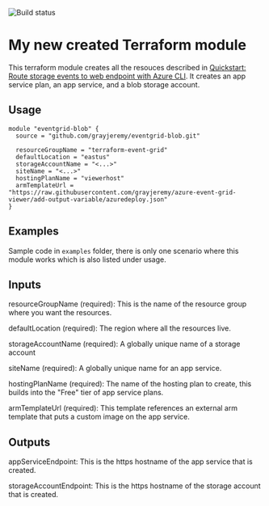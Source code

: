 
![Build status](https://dev.azure.com/grayjeremy/eventgrid-blob/_apis/build/status/grayjeremy.eventgrid-blob)

# My new created Terraform module

This terraform module creates all the resouces described in [Quickstart: Route storage events to web endpoint with Azure CLI](https://docs.microsoft.com/en-us/azure/storage/blobs/storage-blob-event-quickstart?toc=%2fazure%2fevent-grid%2ftoc.json).  It creates an app service plan, an app service, and a blob storage account.

## Usage

```
module "eventgrid-blob" {
  source = "github.com/grayjeremy/eventgrid-blob.git"

  resourceGroupName = "terraform-event-grid"
  defaultLocation = "eastus"
  storageAccountName = "<...>"
  siteName = "<...>"
  hostingPlanName = "viewerhost"
  armTemplateUrl = "https://raw.githubusercontent.com/grayjeremy/azure-event-grid-viewer/add-output-variable/azuredeploy.json"
}
```

## Examples

Sample code in `examples` folder, there is only one scenario where this module works which is also listed under usage. 

## Inputs

resourceGroupName (required): This is the name of the resource group where you want the resources. 

defaultLocation (required): The region where all the resources live. 

storageAccountName (required): A globally unique name of a storage account

siteName (required): A globally unique name for an app service.  

hostingPlanName (required): The name of the hosting plan to create, this builds into the "Free" tier of app service plans. 

armTemplateUrl (required): This template references an external arm template that puts a custom image on the app service. 

## Outputs

appServiceEndpoint: This is the https hostname of the app service that is created.

storageAccountEndpoint:  This is the https hostname of the storage account that is created. 
